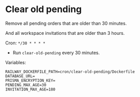 # Clear old pending

Remove all pending orders that are older than 30 minutes.

And all workspace invitations that are older than 3 hours.

Cron: `*/30 * * * *`
- Run `clear-old-pending` every 30 minutes.


Variables:
```env
RAILWAY_DOCKERFILE_PATH=cron/clear-old-pending/Dockerfile
DATABASE_URL=
PRISMA_ENCRYPTION_KEY=
PENDING_MAX_AGE=30
INVITATION_MAX_AGE=180
```